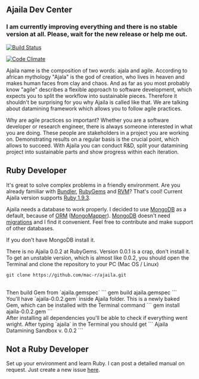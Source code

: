## Ajaila Dev Center
### I am currently improving everything and there is no stable version at all. Please, wait for the new release or help me out.

[![Build Status](https://travis-ci.org/mac-r/ajaila.png?branch=master)](https://travis-ci.org/mac-r/ajaila)

[![Code Climate](https://codeclimate.com/badge.png)](https://codeclimate.com/github/mac-r/ajaila)

Ajaila name is the composition of two words: ajala and agile. According to african mythology "Ajala" is the god of creation, who lives in heaven and makes human faces from clay and chaos. And as far as you most probably know "agile" describes a flexible approach to software development, which expects you to split the workflow into sustainable pieces. Therefore it shouldn't be surprising for you why Ajaila is called like that. We are talking about datamining framework which allows you to follow agile practices.

Why are agile practices so important? Whether you are a software developer or research engineer, there is always someone interested in what you are doing. These people are stakeholders in a project you are working on. Demonstrating results on a regular basis is the crucial point, which allows to succeed. With Ajaila you can conduct R&D, split your datamining project into sustainable parts and show progress within each iteration. 

## Ruby Developer
It's great to solve complex problems in a friendly environment. Are you already familiar with [Bundler](http://gembundler.com/), [RubyGems](https://rubygems.org/) and [RVM](https://rvm.io/)? That's cool! Current Ajaila version supports [Ruby 1.9.3](https://github.com/ruby/ruby). 

Ajaila needs a database to work properly. I decided to use [MongoDB](http://www.mongodb.org/) as a default, because of [ORM](http://en.wikipedia.org/wiki/Object-relational_mapping) ([MongoMapper](http://mongomapper.com/)). [MongoDB](http://www.mongodb.org/) doesn't need [migrations](http://guides.rubyonrails.org/migrations.html) and I find it convenient. Feel free to contribute and make support of other databases.

If you don't have MongoDB install it. 

There is no Ajaila 0.0.2 at RubyGems. Version 0.0.1 is a crap, don't install it. To get an unstable version, which is almost like 0.0.2, you should open the Terminal and clone the repository to your PC (Mac OS / Linux)
```
git clone https://github.com/mac-r/ajaila.git
```
<br>
Then build Gem from `ajaila.gemspec`
```
gem build ajaila.gemspec
```
<br>
You'll have `ajaila-0.0.2.gem` inside Ajaila folder. This is a newly baked Gem, which can be installed with the Terminal command
```
gem install ajaila-0.0.2.gem
```
<br>
After installing all dependencies you'll be able to check if everything went wright. After typing `ajaila` in the Terminal you should get
```
Ajaila Datamining Sandbox v. 0.0.2
```

## Not a Ruby Developer
Set up your environment and learn Ruby. I can post a detailed manual on request. Just create a new issue [here](https://github.com/mac-r/ajaila/issues).
